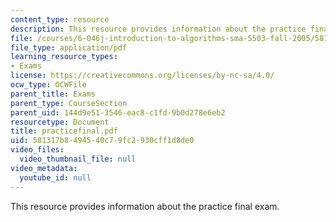 ```yaml
---
content_type: resource
description: This resource provides information about the practice final exam.
file: /courses/6-046j-introduction-to-algorithms-sma-5503-fall-2005/581317b8494540c79fc2930cff1d8de0_practicefinal.pdf
file_type: application/pdf
learning_resource_types:
- Exams
license: https://creativecommons.org/licenses/by-nc-sa/4.0/
ocw_type: OCWFile
parent_title: Exams
parent_type: CourseSection
parent_uid: 144d9e51-3546-eac8-c1fd-9b0d278e6eb2
resourcetype: Document
title: practicefinal.pdf
uid: 581317b8-4945-40c7-9fc2-930cff1d8de0
video_files:
  video_thumbnail_file: null
video_metadata:
  youtube_id: null
---
```

This resource provides information about the practice final exam.
